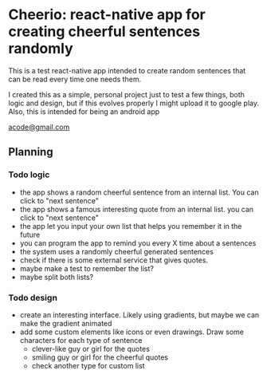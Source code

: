 # Cheerio: react-native app for creating cheerful sentences randomly

This is a test react-native app intended to create random sentences that can be
read every time one needs them.

I created this as a simple, personal project just to test a few things, both logic and design, but if this evolves properly I might upload it to google play. Also, this is intended for being an android app

acode@gmail.com

## Planning

### Todo logic
* the app shows a random cheerful sentence from an internal list. You can click to "next sentence"
* the app shows a famous interesting quote from an internal list. you can click to "next sentence"
* the app let you input your own list that helps you remember it in the future
* you can program the app to remind you every X time about a sentences
* the system uses a randomly cheerful generated sentences
* check if there is some external service that gives quotes.
* maybe make a test to remember the list?
* maybe split both lists?

### Todo design
* create an interesting interface. Likely using gradients, but maybe we can make the gradient animated
* add some custom elements like icons or even drawings. Draw some characters for each type of sentence
  * clever-like guy or girl for the quotes
  * smiling guy or girl for the cheerful quotes
  * check another type for custom list
